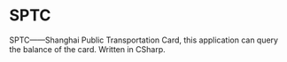 SPTC
====

SPTC——Shanghai Public Transportation Card, this application can query the balance of the card. Written in CSharp.
